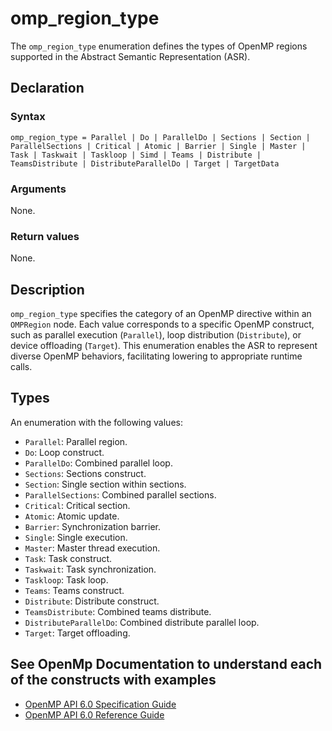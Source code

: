 
# omp_region_type

The ``omp_region_type`` enumeration defines the types of OpenMP regions supported in the Abstract Semantic Representation (ASR).

## Declaration

### Syntax

```
omp_region_type = Parallel | Do | ParallelDo | Sections | Section | ParallelSections | Critical | Atomic | Barrier | Single | Master | Task | Taskwait | Taskloop | Simd | Teams | Distribute | TeamsDistribute | DistributeParallelDo | Target | TargetData
```
### Arguments

None.

### Return values

None.

## Description

``omp_region_type`` specifies the category of an OpenMP directive within an ``OMPRegion`` node. Each value corresponds to a specific OpenMP construct, such as parallel execution (``Parallel``), loop distribution (``Distribute``), or device offloading (``Target``). This enumeration enables the ASR to represent diverse OpenMP behaviors, facilitating lowering to appropriate runtime calls.

## Types

An enumeration with the following values:

- ``Parallel``: Parallel region.
- ``Do``: Loop construct.
- ``ParallelDo``: Combined parallel loop.
- ``Sections``: Sections construct.
- ``Section``: Single section within sections.
- ``ParallelSections``: Combined parallel sections.
- ``Critical``: Critical section.
- ``Atomic``: Atomic update.
- ``Barrier``: Synchronization barrier.
- ``Single``: Single execution.
- ``Master``: Master thread execution.
- ``Task``: Task construct.
- ``Taskwait``: Task synchronization.
- ``Taskloop``: Task loop.
- ``Teams``: Teams construct.
- ``Distribute``: Distribute construct.
- ``TeamsDistribute``: Combined teams distribute.
- ``DistributeParallelDo``: Combined distribute parallel loop.
- ``Target``: Target offloading.

## See OpenMp Documentation to understand each of the constructs with examples

- [OpenMP API 6.0 Specification Guide](https://www.openmp.org/wp-content/uploads/OpenMP-API-Specification-6-0.pdf)
- [OpenMP API 6.0 Reference Guide](https://www.openmp.org/wp-content/uploads/OpenMP-RefGuide-6.0-OMP60SC24-web.pdf)